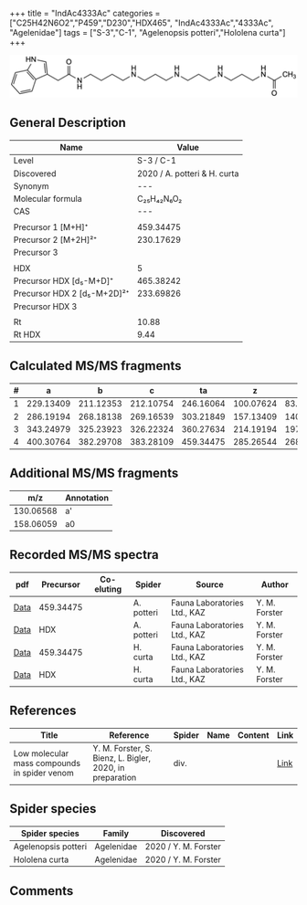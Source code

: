 +++
title = "IndAc4333Ac"
categories = ["C25H42N6O2","P459","D230","HDX465",
"IndAc4333Ac","4333Ac",
"Agelenidae"]
tags = ["S-3","C-1",
"Agelenopsis potteri","Hololena curta"]
+++

![](/img/IndAc4333Ac.png)

## General Description

| Name                       | Value              |
|----------------------------|--------------------|
| Level                      | S-3 / C-1          |
| Discovered                 | 2020 / A. potteri & H. curta |
| Synonym                    | ---                |
| Molecular formula          | C₂₅H₄₂N₆O₂                   |
| CAS                        | ---                |
|                            |                    |
| Precursor 1 [M+H]⁺         | 459.34475                   |
| Precursor 2 [M+2H]²⁺       | 230.17629                   |
| Precursor 3                |                    |
|                            |                    |
| HDX                        | 5                   |
| Precursor HDX   [d₅-M+D]⁺   | 465.38242                   |
| Precursor HDX 2 [d₅-M+2D]²⁺ | 233.69826                   |
| Precursor HDX 3            |                    |
|                            |                    |
| Rt                         | 10.88                   |
| Rt HDX                     | 9.44                   |

## Calculated MS/MS fragments

| # | a         | b         | c         | ta        | z         | y         | tz        |
|---|-----------|-----------|-----------|-----------|-----------|-----------|-----------|
| 1 | 229.13409 | 211.12353 | 212.10754 | 246.16064 | 100.07624 | 83.04969 | 117.10279 |
| 2 | 286.19194 | 268.18138 | 269.16539 | 303.21849 | 157.13409 | 140.10754 | 174.16064 |
| 3 | 343.24979 | 325.23923 | 326.22324 | 360.27634 | 214.19194 | 197.16539 | 231.21849 |
| 4 | 400.30764 | 382.29708 | 383.28109 | 459.34475 | 285.26544 | 268.23889 | 302.29199 |

## Additional MS/MS fragments

| m/z | Annotation |
|-----|------------|
| 130.06568 | a'         |
| 158.06059 | a0         |

## Recorded MS/MS spectra

| pdf                                             | Precursor | Co-eluting | Spider      | Source                       | Author        |
|-------------------------------------------------|-----------|------------|-------------|------------------------------|---------------|
| [Data](/pdf/A-potteri/459_IndAc4333Ac_Ap.pdf) | 459.34475 |           | A. potteri | Fauna Laboratories Ltd., KAZ | Y. M. Forster |
| [Data](/pdf/A-potteri/459_IndAc4333Ac_Ap_HDX.pdf) | HDX |           | A. potteri | Fauna Laboratories Ltd., KAZ | Y. M. Forster |
| [Data](/pdf/H-curta/459_IndAc4333Ac_Hc.pdf) | 459.34475 |           | H. curta | Fauna Laboratories Ltd., KAZ | Y. M. Forster |
| [Data](/pdf/H-curta/459_IndAc4333Ac_Hc_HDX.pdf) | HDX |           | H. curta | Fauna Laboratories Ltd., KAZ | Y. M. Forster |


## References

| Title | Reference | Spider | Name | Content | Link |
|-------|-----------|--------|------|---------|------|
| Low molecular mass compounds in spider venom      | Y. M. Forster, S. Bienz, L. Bigler, 2020, in preparation          | div.       |   |   | [Link](unknown) |

## Spider species

| Spider species     | Family     | Discovered           |
|--------------------|------------|----------------------|
| Agelenopsis potteri | Agelenidae | 2020 / Y. M. Forster |
| Hololena curta | Agelenidae | 2020 / Y. M. Forster |



## Comments
